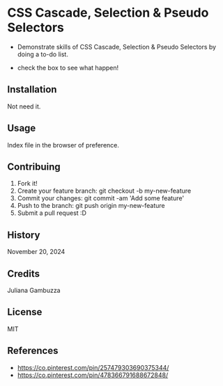 # CSS Cascade, Selection & Pseudo Selectors
- Demonstrate skills of CSS Cascade, Selection & Pseudo Selectors by doing a to-do list.

- check the box to see what happen!

## Installation
Not need it. 

## Usage
Index file in the browser of preference.

## Contribuing
1. Fork it!
2. Create your feature branch: git checkout -b my-new-feature
3. Commit your changes: git commit -am 'Add some feature'
4. Push to the branch: git push origin my-new-feature
5. Submit a pull request :D

## History
November 20, 2024

## Credits
Juliana Gambuzza

## License
MIT

## References
- https://co.pinterest.com/pin/257479303690375344/
- https://co.pinterest.com/pin/478366791688672848/
